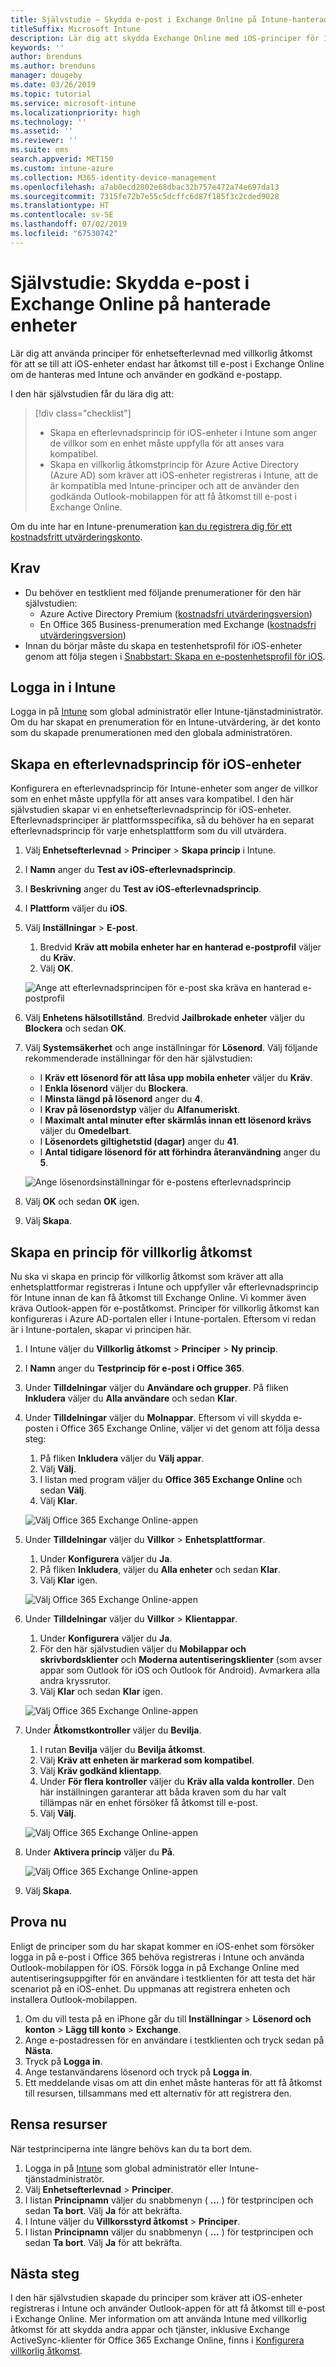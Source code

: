 ```yaml
---
title: Självstudie – Skydda e-post i Exchange Online på Intune-hanterade enheter
titleSuffix: Microsoft Intune
description: Lär dig att skydda Exchange Online med iOS-principer för Intune-efterlevnad och villkorlig åtkomst i Azure AD, som kräver att hanterade enheter och Outlook-appen används.
keywords: ''
author: brenduns
ms.author: brenduns
manager: dougeby
ms.date: 03/26/2019
ms.topic: tutorial
ms.service: microsoft-intune
ms.localizationpriority: high
ms.technology: ''
ms.assetid: ''
ms.reviewer: ''
ms.suite: ems
search.appverid: MET150
ms.custom: intune-azure
ms.collection: M365-identity-device-management
ms.openlocfilehash: a7ab0ecd2802e68dbac32b757e472a74e697da13
ms.sourcegitcommit: 7315fe72b7e55c5dcffc6d87f185f3c2cded9028
ms.translationtype: HT
ms.contentlocale: sv-SE
ms.lasthandoff: 07/02/2019
ms.locfileid: "67530742"
---
```

# <a name="tutorial-protect-exchange-online-email-on-managed-devices"></a>Självstudie: Skydda e-post i Exchange Online på hanterade enheter
Lär dig att använda principer för enhetsefterlevnad med villkorlig åtkomst för att se till att iOS-enheter endast har åtkomst till e-post i Exchange Online om de hanteras med Intune och använder en godkänd e-postapp. 

I den här självstudien får du lära dig att: 
> [!div class="checklist"]
> * Skapa en efterlevnadsprincip för iOS-enheter i Intune som anger de villkor som en enhet måste uppfylla för att anses vara kompatibel.
> * Skapa en villkorlig åtkomstprincip för Azure Active Directory (Azure AD) som kräver att iOS-enheter registreras i Intune, att de är kompatibla med Intune-principer och att de använder den godkända Outlook-mobilappen för att få åtkomst till e-post i Exchange Online.

Om du inte har en Intune-prenumeration [kan du registrera dig för ett kostnadsfritt utvärderingskonto](free-trial-sign-up.md).

## <a name="prerequisites"></a>Krav
  - Du behöver en testklient med följande prenumerationer för den här självstudien:
    - Azure Active Directory Premium ([kostnadsfri utvärderingsversion](https://azure.microsoft.com/free/?WT.mc_id=A261C142F))
    - En Office 365 Business-prenumeration med Exchange ([kostnadsfri utvärderingsversion](https://go.microsoft.com/fwlink/p/?LinkID=510938))
  - Innan du börjar måste du skapa en testenhetsprofil för iOS-enheter genom att följa stegen i [Snabbstart: Skapa en e-postenhetsprofil för iOS](quickstart-email-profile.md).

## <a name="sign-in-to-intune"></a>Logga in i Intune

Logga in på [Intune](https://aka.ms/intuneportal) som global administratör eller Intune-tjänstadministratör. Om du har skapat en prenumeration för en Intune-utvärdering, är det konto som du skapade prenumerationen med den globala administratören.

## <a name="create-the-ios-device-compliance-policy"></a>Skapa en efterlevnadsprincip för iOS-enheter
Konfigurera en efterlevnadsprincip för Intune-enheter som anger de villkor som en enhet måste uppfylla för att anses vara kompatibel. I den här självstudien skapar vi en enhetsefterlevnadsprincip för iOS-enheter. Efterlevnadsprinciper är plattformsspecifika, så du behöver ha en separat efterlevnadsprincip för varje enhetsplattform som du vill utvärdera.

1. Välj **Enhetsefterlevnad** > **Principer** > **Skapa princip** i Intune.
2. I **Namn** anger du **Test av iOS-efterlevnadsprincip**. 
3. I **Beskrivning** anger du **Test av iOS-efterlevnadsprincip**.
4. I **Plattform** väljer du **iOS**. 
5. Välj **Inställningar** > **E-post**. 
     
    1.  Bredvid **Kräv att mobila enheter har en hanterad e-postprofil** väljer du **Kräv**.
    2. Välj **OK**.

    ![Ange att efterlevnadsprincipen för e-post ska kräva en hanterad e-postprofil](media/tutorial-protect-email-on-enrolled-devices/ios-compliance-policy-email.png)
    
6. Välj **Enhetens hälsotillstånd**. Bredvid **Jailbrokade enheter** väljer du **Blockera** och sedan **OK**.
7. Välj **Systemsäkerhet** och ange inställningar för **Lösenord**. Välj följande rekommenderade inställningar för den här självstudien:
     
    - I **Kräv ett lösenord för att låsa upp mobila enheter** väljer du **Kräv**.
    - I **Enkla lösenord** väljer du **Blockera**.
    - I **Minsta längd på lösenord** anger du **4**.
    - I **Krav på lösenordstyp** väljer du **Alfanumeriskt**.
    - I **Maximalt antal minuter efter skärmlås innan ett lösenord krävs** väljer du **Omedelbart**.
    - I **Lösenordets giltighetstid (dagar)** anger du **41**.
    - I **Antal tidigare lösenord för att förhindra återanvändning** anger du **5**.
 
    ![Ange lösenordsinställningar för e-postens efterlevnadsprincip](media/tutorial-protect-email-on-enrolled-devices/ios-compliance-policy-system-security.png)

8. Välj **OK** och sedan **OK** igen.
9. Välj **Skapa**.

## <a name="create-the-conditional-access-policy"></a>Skapa en princip för villkorlig åtkomst
Nu ska vi skapa en princip för villkorlig åtkomst som kräver att alla enhetsplattformar registreras i Intune och uppfyller vår efterlevnadsprincip för Intune innan de kan få åtkomst till Exchange Online. Vi kommer även kräva Outlook-appen för e-poståtkomst. Principer för villkorlig åtkomst kan konfigureras i Azure AD-portalen eller i Intune-portalen. Eftersom vi redan är i Intune-portalen, skapar vi principen här.
1. I Intune väljer du **Villkorlig åtkomst** > **Principer** > **Ny princip**.
1.  I **Namn** anger du **Testprincip för e-post i Office 365**. 
3. Under **Tilldelningar** väljer du **Användare och grupper**. På fliken **Inkludera** väljer du **Alla användare** och sedan **Klar**.

4. Under **Tilldelningar** väljer du **Molnappar**. Eftersom vi vill skydda e-posten i Office 365 Exchange Online, väljer vi det genom att följa dessa steg:
     
    1. På fliken **Inkludera** väljer du **Välj appar**.
    2. Välj **Välj**. 
    3. I listan med program väljer du **Office 365 Exchange Online** och sedan **Välj**. 
    4. Välj **Klar**.
  
    ![Välj Office 365 Exchange Online-appen](media/tutorial-protect-email-on-enrolled-devices/ios-ca-policy-cloud-apps.png)

5. Under **Tilldelningar** väljer du **Villkor** > **Enhetsplattformar**.
     
    1. Under **Konfigurera** väljer du **Ja**.
    2. På fliken **Inkludera**, väljer du **Alla enheter** och sedan **Klar**. 
    3. Välj **Klar** igen.
   
    ![Välj Office 365 Exchange Online-appen](media/tutorial-protect-email-on-enrolled-devices/ios-ca-policy-cloud-device-platforms.png)

6. Under **Tilldelningar** väljer du **Villkor** > **Klientappar**.
     
    1. Under **Konfigurera** väljer du **Ja**.
    2. För den här självstudien väljer du **Mobilappar och skrivbordsklienter** och **Moderna autentiseringsklienter** (som avser appar som Outlook för iOS och Outlook för Android). Avmarkera alla andra kryssrutor.
    3. Välj **Klar** och sedan **Klar** igen.
    
    ![Välj Office 365 Exchange Online-appen](media/tutorial-protect-email-on-enrolled-devices/ios-ca-policy-client-apps.png)

7. Under **Åtkomstkontroller** väljer du **Bevilja**. 
     
    1. I rutan **Bevilja** väljer du **Bevilja åtkomst**.
    2. Välj **Kräv att enheten är markerad som kompatibel**. 
    3. Välj **Kräv godkänd klientapp**.
    4. Under **För flera kontroller** väljer du **Kräv alla valda kontroller**. Den här inställningen garanterar att båda kraven som du har valt tillämpas när en enhet försöker få åtkomst till e-post.
    5. Välj **Välj**.
     
    ![Välj Office 365 Exchange Online-appen](media/tutorial-protect-email-on-enrolled-devices/ios-ca-policy-grant-access.png)

8. Under **Aktivera princip** väljer du **På**.
     
    ![Välj Office 365 Exchange Online-appen](media/tutorial-protect-email-on-enrolled-devices/ios-ca-policy-enable-policy.png)

9. Välj **Skapa**.

## <a name="try-it-out"></a>Prova nu
Enligt de principer som du har skapat kommer en iOS-enhet som försöker logga in på e-post i Office 365 behöva registreras i Intune och använda Outlook-mobilappen för iOS. Försök logga in på Exchange Online med autentiseringsuppgifter för en användare i testklienten för att testa det här scenariot på en iOS-enhet. Du uppmanas att registrera enheten och installera Outlook-mobilappen.
1. Om du vill testa på en iPhone går du till **Inställningar** > **Lösenord och konton** > **Lägg till konto** > **Exchange**.
2. Ange e-postadressen för en användare i testklienten och tryck sedan på **Nästa**.
3. Tryck på **Logga in**.
4. Ange testanvändarens lösenord och tryck på **Logga in**.
5. Ett meddelande visas om att din enhet måste hanteras för att få åtkomst till resursen, tillsammans med ett alternativ för att registrera den. 

## <a name="clean-up-resources"></a>Rensa resurser
När testprinciperna inte längre behövs kan du ta bort dem.
1. Logga in på [Intune](https://aka.ms/intuneportal) som global administratör eller Intune-tjänstadministratör.
2. Välj **Enhetsefterlevnad** > **Principer**.
3. I listan **Principnamn** väljer du snabbmenyn ( **...** ) för testprincipen och sedan **Ta bort**. Välj **Ja** för att bekräfta.
4. I Intune väljer du **Villkorsstyrd åtkomst** > **Principer**.
5. I listan **Principnamn** väljer du snabbmenyn ( **...** ) för testprincipen och sedan **Ta bort**. Välj **Ja** för att bekräfta.

## <a name="next-steps"></a>Nästa steg 
I den här självstudien skapade du principer som kräver att iOS-enheter registreras i Intune och använder Outlook-appen för att få åtkomst till e-post i Exchange Online. Mer information om att använda Intune med villkorlig åtkomst för att skydda andra appar och tjänster, inklusive Exchange ActiveSync-klienter för Office 365 Exchange Online, finns i [Konfigurera villkorlig åtkomst](conditional-access.md).
